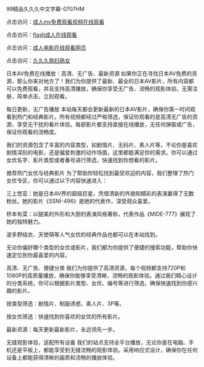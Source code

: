 99精品久久久中文字幕-0707HM

点击访问：<a href="https://vassv.pages.dev/">成人mv免费观看视频在线观看</a>

点击访问：<a href="https://cfad.pages.dev//">flash成人在线观看</a>

点击访问：<a href="https://gda-c7m.pages.dev/">成人电影在线观看网页</a>

点击访问：<a href="https://rtj-3zo.pages.dev/">久久久熟妇熟女</a>

日本AV免费在线播放｜高清、无广告、最新资源
如果你正在寻找日本AV免费的资源，那么你来对地方了！我们为你提供了最新、最全的日本AV影片，所有内容都可以免费观看，并且支持高清播放，确保你享受无广告、流畅的观影体验。无需注册，简单点击，立刻观看。

每日更新，无广告播放
本站每天都会更新最新的日本AV影片，确保你第一时间观看到热门和经典影片。所有视频都经过严格筛选，保证你观看的是高清无广告的资源，享受无干扰的看片体验。每部影片都支持直接在线播放，无任何弹窗或广告，保证你观看的流畅度。

我们的资源包含了丰富的内容类型，如剧情片、无码片、素人片等，不论你是喜欢剧情深刻的电影，还是偏爱刺激的动作场面，这里都能满足你的需求。你可以通过女优名字、影片类型或者番号进行筛选，快速找到你想看的影片。

推荐热门女优与经典影片
为了帮助你轻松找到最受欢迎的内容，我们整理了热门女优专区，你可以通过以下内容快速进入：

三上悠亚：她是日本AV界的超级巨星，凭借清新的外貌和精彩的表演赢得了无数粉丝。她的影片《SSNI-496》是她的代表作，深受观众喜爱。

桥本有菜：以甜美的外形和大胆的表演风格著称，代表作品《MIDE-777》展现了她的独特魅力。

波多野结衣、天使萌等人气女优的经典作品也都可以在本站找到。

无论你偏好哪个类型的女优或影片，我们都为你提供了便捷的搜索功能，帮助你快速定位到你最喜爱的内容。

高清、无广告、便捷分类
我们为你提供了高清资源，每个视频都支持720P和1080P的高质量播放，确保你能够享受清晰、流畅的观影体验。通过我们精心设计的分类系统，你可以根据影片类型、女优、编号等进行筛选，确保快速找到你感兴趣的影片。

按类型筛选：剧情片、制服诱惑、素人片、3P等。

按女优筛选：快速找到你喜欢的女优的所有影片。

最新资源：每天更新最新影片，永远领先一步。

无缝观影体验，适配所有设备
我们的站点支持全平台播放，无论你是在电脑、手机还是平板上，都能享受到无缝流畅的观影体验。采用响应式设计，确保你在任何设备上都能获得清晰的画质和流畅的播放体验。


<span style="display:none;">[Canonical link](https://github.com/dcx1224/1441 ）</span>
